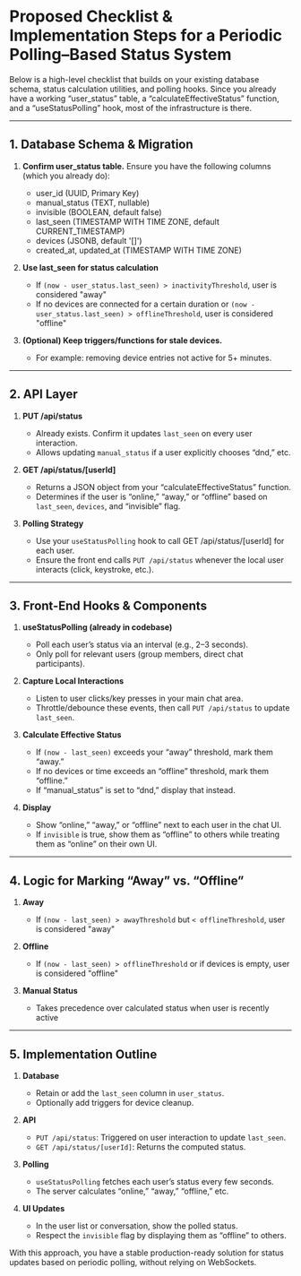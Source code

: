 # Proposed Checklist & Implementation Steps for a Periodic Polling–Based Status System

Below is a high-level checklist that builds on your existing database schema, status calculation utilities, and polling hooks. Since you already have a working “user_status” table, a “calculateEffectiveStatus” function, and a “useStatusPolling” hook, most of the infrastructure is there.

---

## 1. Database Schema & Migration

1. **Confirm user_status table.** Ensure you have the following columns (which you already do):  
   - user_id (UUID, Primary Key)  
   - manual_status (TEXT, nullable)  
   - invisible (BOOLEAN, default false)  
   - last_seen (TIMESTAMP WITH TIME ZONE, default CURRENT_TIMESTAMP)  
   - devices (JSONB, default '[]')  
   - created_at, updated_at (TIMESTAMP WITH TIME ZONE)

2. **Use last_seen for status calculation**
   - If `(now - user_status.last_seen) > inactivityThreshold`, user is considered "away"  
   - If no devices are connected for a certain duration or `(now - user_status.last_seen) > offlineThreshold`, user is considered "offline"

3. **(Optional) Keep triggers/functions for stale devices.**  
   - For example: removing device entries not active for 5+ minutes.

---

## 2. API Layer

1. **PUT /api/status**  
   - Already exists. Confirm it updates `last_seen` on every user interaction.  
   - Allows updating `manual_status` if a user explicitly chooses “dnd,” etc.

2. **GET /api/status/[userId]**  
   - Returns a JSON object from your “calculateEffectiveStatus” function.  
   - Determines if the user is “online,” “away,” or “offline” based on `last_seen`, `devices`, and “invisible” flag.

3. **Polling Strategy**  
   - Use your `useStatusPolling` hook to call GET /api/status/[userId] for each user.  
   - Ensure the front end calls `PUT /api/status` whenever the local user interacts (click, keystroke, etc.).

---

## 3. Front-End Hooks & Components

1. **useStatusPolling (already in codebase)**  
   - Poll each user’s status via an interval (e.g., 2–3 seconds).  
   - Only poll for relevant users (group members, direct chat participants).

2. **Capture Local Interactions**  
   - Listen to user clicks/key presses in your main chat area.  
   - Throttle/debounce these events, then call `PUT /api/status` to update `last_seen`.

3. **Calculate Effective Status**  
   - If `(now - last_seen)` exceeds your “away” threshold, mark them “away.”  
   - If no devices or time exceeds an “offline” threshold, mark them “offline.”  
   - If “manual_status” is set to “dnd,” display that instead.

4. **Display**  
   - Show “online,” “away,” or “offline” next to each user in the chat UI.  
   - If `invisible` is true, show them as “offline” to others while treating them as “online” on their own UI.

---

## 4. Logic for Marking “Away” vs. “Offline”

1. **Away**  
   - If `(now - last_seen) > awayThreshold` but `< offlineThreshold`, user is considered "away"

2. **Offline**  
   - If `(now - last_seen) > offlineThreshold` or if devices is empty, user is considered "offline"

3. **Manual Status**  
   - Takes precedence over calculated status when user is recently active

---

## 5. Implementation Outline

1. **Database**  
   - Retain or add the `last_seen` column in `user_status`.  
   - Optionally add triggers for device cleanup.

2. **API**  
   - `PUT /api/status`: Triggered on user interaction to update `last_seen`.  
   - `GET /api/status/[userId]`: Returns the computed status.

3. **Polling**  
   - `useStatusPolling` fetches each user’s status every few seconds.  
   - The server calculates “online,” “away,” “offline,” etc.

4. **UI Updates**  
   - In the user list or conversation, show the polled status.  
   - Respect the `invisible` flag by displaying them as “offline” to others.

With this approach, you have a stable production-ready solution for status updates based on periodic polling, without relying on WebSockets. 